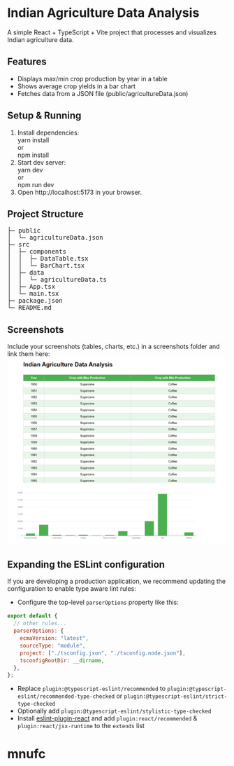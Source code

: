 # Indian Agriculture Data Analysis

A simple React + TypeScript + Vite project that processes and visualizes Indian agriculture data.

## Features
- Displays max/min crop production by year in a table
- Shows average crop yields in a bar chart
- Fetches data from a JSON file (public/agricultureData.json)

## Setup & Running
1. Install dependencies:  
   yarn install  
   or  
   npm install  
2. Start dev server:  
   yarn dev  
   or  
   npm run dev  
3. Open http://localhost:5173 in your browser.

## Project Structure
<pre>
├─ public
│  └─ agricultureData.json
├─ src
│  ├─ components
│  │  ├─ DataTable.tsx
│  │  └─ BarChart.tsx
│  ├─ data
│  │  └─ agricultureData.ts
│  ├─ App.tsx
│  └─ main.tsx
├─ package.json
└─ README.md
</pre>

## Screenshots
Include your screenshots (tables, charts, etc.) in a screenshots folder and link them here:
![Table Screenshot](./public/Table.PNG)
![Chart Screenshot](./public/Barchart.PNG)

## Expanding the ESLint configuration

If you are developing a production application, we recommend updating the configuration to enable type aware lint rules:

- Configure the top-level `parserOptions` property like this:

```js
export default {
  // other rules...
  parserOptions: {
    ecmaVersion: "latest",
    sourceType: "module",
    project: ["./tsconfig.json", "./tsconfig.node.json"],
    tsconfigRootDir: __dirname,
  },
};
```

- Replace `plugin:@typescript-eslint/recommended` to `plugin:@typescript-eslint/recommended-type-checked` or `plugin:@typescript-eslint/strict-type-checked`
- Optionally add `plugin:@typescript-eslint/stylistic-type-checked`
- Install [eslint-plugin-react](https://github.com/jsx-eslint/eslint-plugin-react) and add `plugin:react/recommended` & `plugin:react/jsx-runtime` to the `extends` list
# mnufc
